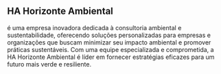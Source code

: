 ## HA Horizonte Ambiental 
é uma empresa inovadora dedicada à consultoria ambiental e sustentabilidade, oferecendo soluções personalizadas para empresas e organizações que buscam minimizar seu impacto ambiental e promover práticas sustentáveis. Com uma equipe especializada e comprometida, a HA Horizonte Ambiental é líder em fornecer estratégias eficazes para um futuro mais verde e resiliente.